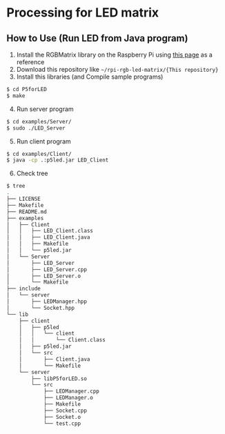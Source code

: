 # Processing for LED matrix
## How to Use (Run LED from Java program)
1. Install the RGBMatrix library on the Raspberry Pi using [this page](https://learn.adafruit.com/adafruit-rgb-matrix-plus-real-time-clock-hat-for-raspberry-pi) as a reference 
2. Download this repository like `~/rpi-rgb-led-matrix/{This repository}`
3. Install this libraries (and Compile sample programs)
```bash
$ cd P5forLED
$ make
```
4. Run server program
```Bash
$ cd examples/Server/
$ sudo ./LED_Server
```
5. Run client program
```bash
$ cd examples/Client/
$ java -cp .:p5led.jar LED_Client
```
6. Check tree
```bash
$ tree
.
├── LICENSE
├── Makefile
├── README.md
├── examples
│   ├── Client
│   │   ├── LED_Client.class
│   │   ├── LED_Client.java
│   │   ├── Makefile
│   │   └── p5led.jar
│   └── Server
│       ├── LED_Server
│       ├── LED_Server.cpp
│       ├── LED_Server.o
│       └── Makefile
├── include
│   └── server
│       ├── LEDManager.hpp
│       └── Socket.hpp
└── lib
    ├── client
    │   ├── p5led
    │   │   └── client
    │   │       └── Client.class
    │   ├── p5led.jar
    │   └── src
    │       ├── Client.java
    │       └── Makefile
    └── server
        ├── libP5forLED.so
        └── src
            ├── LEDManager.cpp
            ├── LEDManager.o
            ├── Makefile
            ├── Socket.cpp
            ├── Socket.o
            └── test.cpp
```
